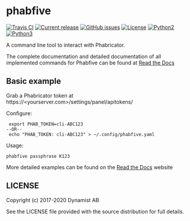 # phabfive

[![Travis CI](https://travis-ci.com/dynamist/phabfive.svg?branch=master)](https://travis-ci.com/dynamist/phabfive)
[![Current release](https://img.shields.io/github/v/release/dynamist/phabfive.svg)](https://github.com/dynamist/phabfive/releases)
[![GitHub issues](https://img.shields.io/github/issues/dynamist/phabfive.svg?maxAge=360)](https://github.com/dynamist/phabfive/issues)
[![License](https://img.shields.io/github/license/dynamist/phabfive?color=%23fe0000)](https://github.com/dynamist/phabfive/blob/master/LICENSE)
[![Python2](https://img.shields.io/badge/python2-2.7-blue.svg)](https://github.com/dynamist/phabfive/)
[![Python3](https://img.shields.io/badge/python3-3.6,3.7,3.8-blue.svg)](https://github.com/dynamist/phabfive/)

A command line tool to interact with Phabricator.

The complete documentation and detailed documentation of all implemented commands for Phabfive can be found at [Read the Docs](https://phabfive.readthedocs.io/en/latest/)


## Basic example

Grab a Phabricator token at https://<yourserver.com>/settings/panel/apitokens/

Configure:

     export PHAB_TOKEN=cli-ABC123
    --OR--
     echo "PHAB_TOKEN: cli-ABC123" > ~/.config/phabfive.yaml

Usage:

    phabfive passphrase K123

More detailed examples can be found on the [Read the Docs](https://phabfive.readthedocs.io/en/latest/) website


## LICENSE

Copyright (c) 2017-2020 Dynamist AB

See the LICENSE file provided with the source distribution for full details.
